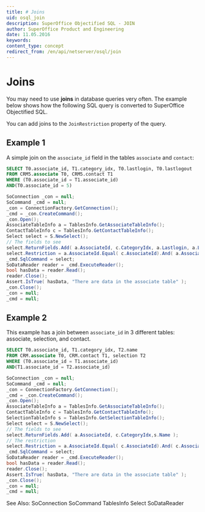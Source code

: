 ```yaml
---
title: # Joins
uid: osql_join
description: SuperOffice Objectified SQL - JOIN
author: SuperOffice Product and Engineering
date: 11.05.2016
keywords:
content_type: concept
redirect_from: /en/api/netserver/osql/join
---
```


# Joins

You may need to use **joins** in database queries very often. The example below shows how the following SQL query is converted to SuperOffice Objectified SQL.

You can add joins to the `JoinRestriction` property of the query.

## Example 1

A simple join on the `associate_id` field in the tables `associate` and `contact`:

```SQL
SELECT T0.associate_id, T1.category_idx, T0.lastlogin, T0.lastlogout
FROM CRM5.associate T0, CRM5.contact T1
WHERE (T0.associate_id = T1.associate_id)
AND(T0.associate_id = 5)
```

```csharp
SoConnection _con = null;
SoCommand _cmd = null;
_con = ConnectionFactory.GetConnection();
_cmd = _con.CreateCommand();
_con.Open();
AssociateTableInfo a = TablesInfo.GetAssociateTableInfo();
ContactTableInfo c = TablesInfo.GetContactTableInfo();
Select select = S.NewSelect();
// The fields to see
select.ReturnFields.Add( a.AssociateId, c.CategoryIdx, a.Lastlogin, a.Lastlogout );
select.Restriction = a.AssociateId.Equal( c.AssociateId).And( a.AssociateId.Equal( S.Parameter( 5 ) ) );
_cmd.SqlCommand = select;
SoDataReader reader = _cmd.ExecuteReader();
bool hasData = reader.Read();
reader.Close();
Assert.IsTrue( hasData, "There are data in the associate table" );
_con.Close();
_con = null;
_cmd = null;
```

## Example 2

This example has a join between `associate_id` in 3 different tables: associate, selection, and contact.

```SQL
SELECT T0.associate_id, T1.category_idx, T2.name
FROM CRM.associate T0, CRM.contact T1, selection T2
WHERE (T0.associate_id = T1.associate_id)
AND(T1.associate_id = T2.associate_id)
```

```csharp
SoConnection _con = null;
SoCommand _cmd = null;
_con = ConnectionFactory.GetConnection();
_cmd = _con.CreateCommand();
_con.Open();
AssociateTableInfo a = TablesInfo.GetAssociateTableInfo();
ContactTableInfo c = TablesInfo.GetContactTableInfo();
SelectionTableInfo s = TablesInfo.GetSelectionTableInfo();
Select select = S.NewSelect();
// The fields to see
select.ReturnFields.Add( a.AssociateId, c.CategoryIdx,s.Name );
// The restriction
select.Restriction = a.AssociateId.Equal( c.AssociateId).And( c.AssociateId.Equal( s.AssociateId ) );
_cmd.SqlCommand = select;
SoDataReader reader = _cmd.ExecuteReader();
bool hasData = reader.Read();
reader.Close();
Assert.IsTrue( hasData, "There are data in the associate table" );
_con.Close();
_con = null;
_cmd = null;
```

See Also: SoConnection SoCommand TablesInfo Select SoDataReader
